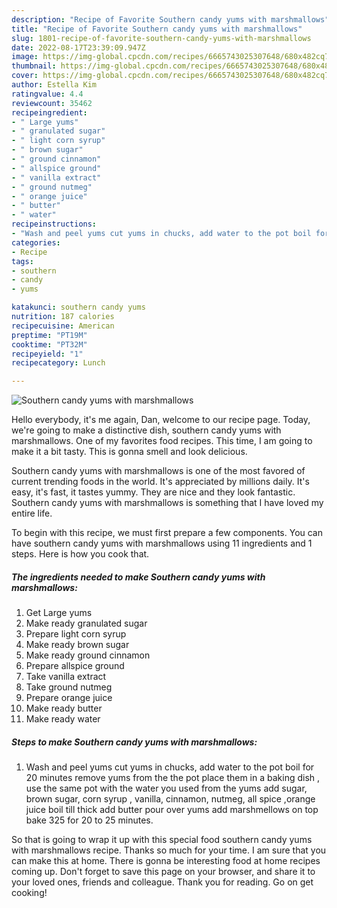 ```yaml
---
description: "Recipe of Favorite Southern candy yums with marshmallows"
title: "Recipe of Favorite Southern candy yums with marshmallows"
slug: 1801-recipe-of-favorite-southern-candy-yums-with-marshmallows
date: 2022-08-17T23:39:09.947Z
image: https://img-global.cpcdn.com/recipes/6665743025307648/680x482cq70/southern-candy-yums-with-marshmallows-recipe-main-photo.jpg
thumbnail: https://img-global.cpcdn.com/recipes/6665743025307648/680x482cq70/southern-candy-yums-with-marshmallows-recipe-main-photo.jpg
cover: https://img-global.cpcdn.com/recipes/6665743025307648/680x482cq70/southern-candy-yums-with-marshmallows-recipe-main-photo.jpg
author: Estella Kim
ratingvalue: 4.4
reviewcount: 35462
recipeingredient:
- " Large yums"
- " granulated sugar"
- " light corn syrup"
- " brown sugar"
- " ground cinnamon"
- " allspice ground"
- " vanilla extract"
- " ground nutmeg"
- " orange juice"
- " butter"
- " water"
recipeinstructions:
- "Wash and peel yums cut yums in chucks, add water to the pot boil for 20 minutes remove yums from the the pot place them in a baking dish , use the same pot with the water you used from the yums add sugar, brown sugar, corn syrup , vanilla, cinnamon, nutmeg, all spice ,orange juice boil till thick add butter pour over yums add marshmellows on top bake 325 for 20 to 25 minutes."
categories:
- Recipe
tags:
- southern
- candy
- yums

katakunci: southern candy yums 
nutrition: 187 calories
recipecuisine: American
preptime: "PT19M"
cooktime: "PT32M"
recipeyield: "1"
recipecategory: Lunch

---
```



![Southern candy yums with marshmallows](https://img-global.cpcdn.com/recipes/6665743025307648/680x482cq70/southern-candy-yums-with-marshmallows-recipe-main-photo.jpg)

Hello everybody, it's me again, Dan, welcome to our recipe page. Today, we're going to make a distinctive dish, southern candy yums with marshmallows. One of my favorites food recipes. This time, I am going to make it a bit tasty. This is gonna smell and look delicious.



Southern candy yums with marshmallows is one of the most favored of current trending foods in the world. It's appreciated by millions daily. It's easy, it's fast, it tastes yummy. They are nice and they look fantastic. Southern candy yums with marshmallows is something that I have loved my entire life.


To begin with this recipe, we must first prepare a few components. You can have southern candy yums with marshmallows using 11 ingredients and 1 steps. Here is how you cook that.

<!--inarticleads1-->

##### The ingredients needed to make Southern candy yums with marshmallows:

1. Get  Large yums
1. Make ready  granulated sugar
1. Prepare  light corn syrup
1. Make ready  brown sugar
1. Make ready  ground cinnamon
1. Prepare  allspice ground
1. Take  vanilla extract
1. Take  ground nutmeg
1. Prepare  orange juice
1. Make ready  butter
1. Make ready  water




<!--inarticleads2-->

##### Steps to make Southern candy yums with marshmallows:

1. Wash and peel yums cut yums in chucks, add water to the pot boil for 20 minutes remove yums from the the pot place them in a baking dish , use the same pot with the water you used from the yums add sugar, brown sugar, corn syrup , vanilla, cinnamon, nutmeg, all spice ,orange juice boil till thick add butter pour over yums add marshmellows on top bake 325 for 20 to 25 minutes.




So that is going to wrap it up with this special food southern candy yums with marshmallows recipe. Thanks so much for your time. I am sure that you can make this at home. There is gonna be interesting food at home recipes coming up. Don't forget to save this page on your browser, and share it to your loved ones, friends and colleague. Thank you for reading. Go on get cooking!

